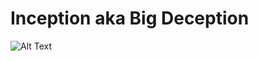 # Inception aka Big Deception

![Alt Text](https://media3.giphy.com/media/W9RkgivC0XQ56nulXx/giphy.gif)
